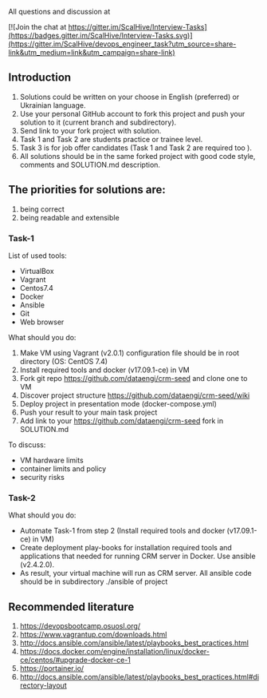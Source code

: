 All questions and discussion at

[![Join the chat at https://gitter.im/ScalHive/Interview-Tasks](https://badges.gitter.im/ScalHive/Interview-Tasks.svg)](https://gitter.im/ScalHive/devops_engineer_task?utm_source=share-link&utm_medium=link&utm_campaign=share-link)

## Introduction

1. Solutions could be written on your choose in English (preferred) or Ukrainian language.
2. Use your personal GitHub account to fork this project and push your solution to it (current branch and subdirectory).
3. Send link to your fork project with solution.
4. Task 1 and Task 2 are students practice or trainee level.
5. Task 3 is for job offer candidates (Task 1 and Task 2 are required too ).
6. All solutions should be in the same forked project with good code style, comments and SOLUTION.md description.



## The priorities for solutions are:
  1) being correct
  2) being readable and extensible




### Task-1

List of used tools:
- VirtualBox
- Vagrant
- Centos7.4
- Docker
- Ansible
- Git
- Web browser

What should you do:
1. Make VM using Vagrant (v2.0.1) configuration file should be in root directory (OS: CentOS 7.4)
2. Install required tools and docker (v17.09.1-ce) in VM
3. Fork git repo https://github.com/dataengi/crm-seed and clone one to VM
4. Discover project structure https://github.com/dataengi/crm-seed/wiki
5. Deploy project in presentation mode (docker-compose.yml)
6. Push your result to your main task project
7. Add link to your https://github.com/dataengi/crm-seed fork  in SOLUTION.md

To discuss:
- VM hardware limits
- container limits and policy
- security risks


### Task-2
What should you do:
- Automate Task-1 from step 2 (Install required tools and docker (v17.09.1-ce) in VM)
- Create deployment play-books for installation required tools and applications
that needed for running CRM server in Docker. Use ansible (v2.4.2.0).
- As result, your virtual machine will run as CRM server.
All ansible code should be in subdirectory ./ansible of project


## Recommended literature
1. https://devopsbootcamp.osuosl.org/
2. https://www.vagrantup.com/downloads.html
3. http://docs.ansible.com/ansible/latest/playbooks_best_practices.html
4. https://docs.docker.com/engine/installation/linux/docker-ce/centos/#upgrade-docker-ce-1
5. https://portainer.io/
6. http://docs.ansible.com/ansible/latest/playbooks_best_practices.html#directory-layout
